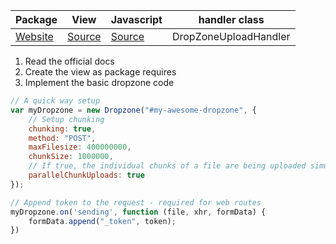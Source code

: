 | Package | View | Javascript | handler class|
| ---- | ------- | --- | --- |
| [Website](http://www.dropzonejs.com) | [Source](https://github.com/pionl/laravel-chunk-upload-example/blob/master/resources/views/example/dropzone.blade.php) | [Source](https://github.com/pionl/laravel-chunk-upload-example/blob/master/resources/assets/js/dropzone.js) | DropZoneUploadHandler |

1. Read the official docs
2. Create the view as package requires 
3. Implement the basic dropzone code


```javascript
// A quick way setup
var myDropzone = new Dropzone("#my-awesome-dropzone", {
    // Setup chunking
    chunking: true,
    method: "POST",
    maxFilesize: 400000000,
    chunkSize: 1000000,
    // If true, the individual chunks of a file are being uploaded simultaneously.
    parallelChunkUploads: true
});

// Append token to the request - required for web routes
myDropzone.on('sending', function (file, xhr, formData) {
    formData.append("_token", token);
})
```